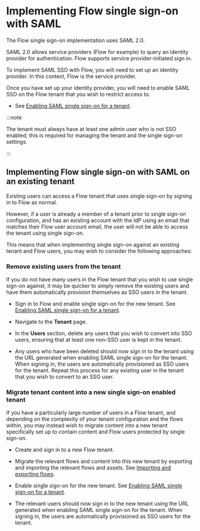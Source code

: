 # Implementing Flow single sign-on with SAML 

<head>
  <meta name="guidename" content="Flow"/>
  <meta name="context" content="GUID-b0f9d93f-ea74-4afe-8768-a914e7c7b7e8"/>
</head>


The Flow single sign-on implementation uses SAML 2.0.

SAML 2.0 allows service providers (Flow for example) to query an identity provider for authentication. Flow supports service provider-initiated sign in.

To implement SAML SSO with Flow, you will need to set up an identity provider. In this context, Flow is the service provider.

Once you have set up your identity provider, you will need to enable SAML SSO on the Flow tenant that you wish to restrict access to.

-   See [Enabling SAML single sign-on for a tenant](flo_SAML_SSO_Enabling_73264b65-9306-483d-940b-e2fc0d30eb50.md).

:::note

The tenant must always have at least one admin user who is not SSO enabled; this is required for managing the tenant and the single sign-on settings.

:::

## Implementing Flow single sign-on with SAML on an existing tenant 

Existing users can access a Flow tenant that uses single sign-on by signing in to Flow as normal.

However, if a user is already a member of a tenant prior to single sign-on configuration, and has an existing account with the IdP using an email that matches their Flow user account email, the user will not be able to access the tenant using single sign-on.

This means that when implementing single sign-on against an existing tenant and Flow users, you may wish to consider the following approaches:

### Remove existing users from the tenant

If you do not have many users in the Flow tenant that you wish to use single sign-on against, it may be quicker to simply remove the existing users and have them automatically provision themselves as SSO users in the tenant.

-   Sign in to Flow and enable single sign-on for the new tenant. See [ Enabling SAML single sign-on for a tenant](flo_SAML_SSO_Enabling_73264b65-9306-483d-940b-e2fc0d30eb50.md).
  
-   Navigate to the **Tenant** page.
-   In the **Users** section, delete any users that you wish to convert into SSO users, ensuring that at least one non-SSO user is kept in the tenant.
  
-   Any users who have been deleted should now sign in to the tenant using the URL generated when enabling SAML single sign-on for the tenant. When signing in, the users are automatically provisioned as SSO users for the tenant. Repeat this process for any existing user in the tenant that you wish to convert to an SSO user.

### Migrate tenant content into a new single sign-on enabled tenant

If you have a particularly large number of users in a Flow tenant, and depending on the complexity of your tenant configuration and the flows within, you may instead wish to migrate content into a new tenant specifically set up to contain content and Flow users protected by single sign-on.

-   Create and sign in to a new Flow tenant.
  
-   Migrate the relevant flows and content into this new tenant by exporting and importing the relevant flows and assets. See [ Importing and exporting flows](c-flo-Import_Export_60fc4afb-d0dd-43fa-976e-d23a79dd0c24.md).
  
-   Enable single sign-on for the new tenant. See [ Enabling SAML single sign-on for a tenant](flo_SAML_SSO_Enabling_73264b65-9306-483d-940b-e2fc0d30eb50.md).
  
-   The relevant users should now sign in to the new tenant using the URL generated when enabling SAML single sign-on for the tenant. When signing in, the users are automatically provisioned as SSO users for the tenant.